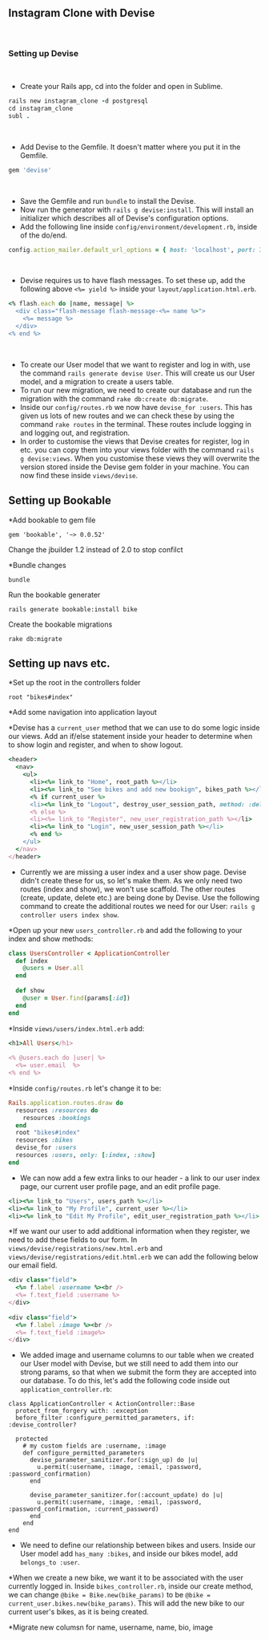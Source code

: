 ## Instagram Clone with Devise
​
### Setting up Devise
​
* Create your Rails app, cd into the folder and open in Sublime.
​
```ruby
rails new instagram_clone -d postgresql
cd instagram_clone
subl .
```
​
* Add Devise to the Gemfile. It doesn't matter where you put it in the Gemfile.
​
```ruby
gem 'devise'
```
​
* Save the Gemfile and run `bundle` to install the Devise.
​
* Now run the generator with `rails g devise:install`. This will install an initializer which describes all of Devise's configuration options.
​
* Add the following line inside `config/environment/development.rb`, inside of the do/end. 
​
```ruby
config.action_mailer.default_url_options = { host: 'localhost', port: 3000 }
```
​
* Devise requires us to have flash messages. To set these up, add the following above `<%= yield %>` inside your `layout/application.html.erb`.
​
```ruby
<% flash.each do |name, message| %>
  <div class="flash-message flash-message-<%= name %>">
    <%= message %>
  </div>
<% end %>
```
​
* To create our User model that we want to register and log in with, use the command `rails generate devise User`. This will create us our User model, and a migration to create a users table.
​
* To run our new migration, we need to create our database and run the migration with the command `rake db:create db:migrate`.
​
* Inside our `config/routes.rb` we now have `devise_for :users`. This has given us lots of new routes and we can check these by using the command `rake routes` in the terminal. These routes include logging in and logging out, and registration. 
​
* In order to customise the views that Devise creates for register, log in etc. you can copy them into your views folder with the command `rails g devise:views`. When you customise these views they will overwrite the version stored inside the Devise gem folder in your machine. You can now find these inside `views/devise`.

## Setting up Bookable

*Add bookable to gem file
```
gem 'bookable', '~> 0.0.52'
```
Change the jbuilder 1.2 instead of 2.0 to stop confilct

*Bundle changes
```
bundle
```

Run the bookable generater

```
rails generate bookable:install bike
```
Create the bookable migrations

```
rake db:migrate
```

## Setting up navs etc.

*Set up the root in the controllers folder
```
root "bikes#index"
```

*Add some navigation into application layout

*Devise has a `current_user` method that we can use to do some logic inside our views. Add an if/else statement inside your header to determine when to show login and register, and when to show logout.
​
```ruby
<header>
  <nav>
    <ul>
      <li><%= link_to "Home", root_path %></li>
      <li><%= link_to "See bikes and add new bookign", bikes_path %></li>
      <% if current_user %>
      <li><%= link_to "Logout", destroy_user_session_path, method: :delete %></li>
      <% else %>
      <li><%= link_to "Register", new_user_registration_path %></li>
      <li><%= link_to "Login", new_user_session_path %></li>
      <% end %>
    </ul>
  </nav>
</header>
```
* Currently we are missing a user index and a user show page. Devise didn't create these for us, so let's make them. As we only need two routes (index and show), we won't use scaffold. The other routes (create, update, delete etc.) are being done by Devise. Use the following command to create the additional routes we need for our User: `rails g controller users index show`.

*Open up your new `users_controller.rb` and add the following to your index and show methods:
​
```ruby
class UsersController < ApplicationController
  def index
    @users = User.all
  end
​
  def show
    @user = User.find(params[:id])
  end
end
```


*Inside `views/users/index.html.erb` add:
​
```ruby
<h1>All Users</h1>
​
<% @users.each do |user| %>
  <%= user.email  %>
<% end %>
```

*Inside `config/routes.rb` let's change it to be:
​
```ruby
Rails.application.routes.draw do
  resources :resources do
    resources :bookings
  end
  root "bikes#index"
  resources :bikes
  devise_for :users
  resources :users, only: [:index, :show]
end
```
* We can now add a few extra links to our header - a link to our user index page, our current user profile page, and an edit profile page. 
​
```ruby
<li><%= link_to "Users", users_path %></li>
<li><%= link_to "My Profile", current_user %></li>
<li><%= link_to "Edit My Profile", edit_user_registration_path %></li>
```

*If we want our user to add additional information when they register, we need to add these fields to our form. In `views/devise/registrations/new.html.erb` and `views/devise/registrations/edit.html.erb` we can add the following below our email field.

```ruby
<div class="field">
  <%= f.label :username %><br />
  <%= f.text_field :username %>
</div>
​
<div class="field">
  <%= f.label :image %><br />
  <%= f.text_field :image%>
</div>
```
* We added image and username columns to our table when we created our User model with Devise, but we still need to add them into our strong params, so that when we submit the form they are accepted into our database. To do this, let's add the following code inside out `application_controller.rb`:

```
class ApplicationController < ActionController::Base
  protect_from_forgery with: :exception
  before_filter :configure_permitted_parameters, if: :devise_controller?

  protected
    # my custom fields are :username, :image
    def configure_permitted_parameters
      devise_parameter_sanitizer.for(:sign_up) do |u|
        u.permit(:username, :image, :email, :password, :password_confirmation)
      end

      devise_parameter_sanitizer.for(:account_update) do |u|
        u.permit(:username, :image, :email, :password, :password_confirmation, :current_password)
      end
    end
end
```
* We need to define our relationship between bikes and users. Inside our User model add `has_many :bikes`, and inside our bikes model, add `belongs_to :user`.

*When we create a new bike, we want it to be associated with the user currently logged in. Inside `bikes_controller.rb`, inside our create method, we can change `@bike = Bike.new(bike_params)` to be `@bike = current_user.bikes.new(bike_params)`. This will add the new bike to our current user's bikes, as it is being created. 

*Migrate new columsn for name, username, name, bio, image







